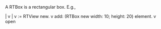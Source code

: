 A RTBox is a rectangular box. E.g.,

| v |
v := RTView new.
v add: (RTBox new width: 10; height: 20) element.
v open